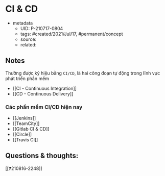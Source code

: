 # CI & CD

- metadata
	- UID: P-210717-0804
	- tags: #created/2021/Jul/17, #permanent/concept 
	- source: 
	- related: 

## Notes
Thường được ký hiệu bằng `CI/CD`, là hai công đoạn tự động trong lĩnh vực phát triển phần mềm
- [[CI - Continuous Integration]]
- [[CD - Continuous Delivery]]

### Các phần mềm CI/CD hiện nay
- [[Jenkins]]
- [[TeamCity]]
- [[Gitlab CI & CD]]
- [[Circle]]
- [[Travis CI]]

## Questions & thoughts:
[[❓210816-2248]]
